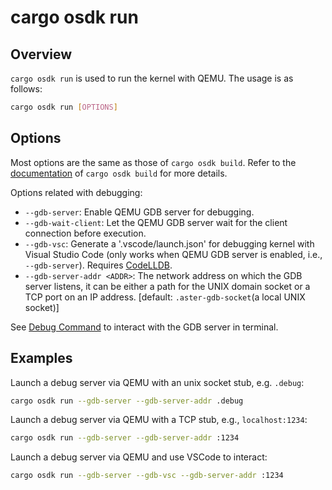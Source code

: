 # cargo osdk run

## Overview

`cargo osdk run` is used to run the kernel with QEMU.
The usage is as follows:

```bash
cargo osdk run [OPTIONS]
```

## Options

Most options are the same as those of `cargo osdk build`.
Refer to the [documentation](build.md) of `cargo osdk build`
for more details.

Options related with debugging:

- `--gdb-server`: Enable QEMU GDB server for debugging.
- `--gdb-wait-client`: Let the QEMU GDB server wait for the client connection before execution.
- `--gdb-vsc`: Generate a '.vscode/launch.json' for debugging kernel with Visual Studio Code
(only works when QEMU GDB server is enabled, i.e., `--gdb-server`).
Requires [CodeLLDB](https://marketplace.visualstudio.com/items?itemName=vadimcn.vscode-lldb).
- `--gdb-server-addr <ADDR>`: The network address on which the GDB server listens,
it can be either a path for the UNIX domain socket or a TCP port on an IP address.
[default: `.aster-gdb-socket`(a local UNIX socket)]

See [Debug Command](debug.md) to interact with the GDB server in terminal.

## Examples

Launch a debug server via QEMU with an unix socket stub, e.g. `.debug`:

```bash
cargo osdk run --gdb-server --gdb-server-addr .debug
```

Launch a debug server via QEMU with a TCP stub, e.g., `localhost:1234`:

```bash
cargo osdk run --gdb-server --gdb-server-addr :1234
```

Launch a debug server via QEMU and use VSCode to interact:

```bash
cargo osdk run --gdb-server --gdb-vsc --gdb-server-addr :1234
```
